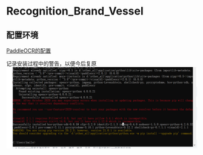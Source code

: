 # Recognition_Brand_Vessel

## 配置环境
[PaddleOCR的配置](https://github.com/PaddlePaddle/PaddleOCR/blob/release/2.0/doc/doc_ch/whl.md)

记录安装过程中的警告，以便今后复原
![报错警告](md_pics/warning_pipinstall.png)
